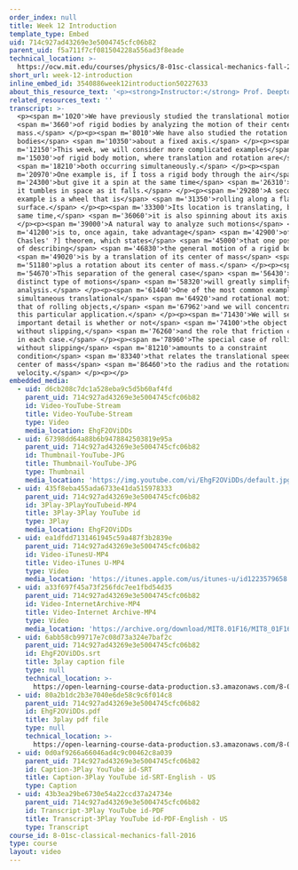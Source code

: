 ```yaml
---
order_index: null
title: Week 12 Introduction
template_type: Embed
uid: 714c927ad43269e3e5004745cfc06b82
parent_uid: f5a711f7cf081504228a556ad3f8eade
technical_location: >-
  https://ocw.mit.edu/courses/physics/8-01sc-classical-mechanics-fall-2016/week-12-rotations-and-translation-rolling/week-12-introduction/week-12-introduction
short_url: week-12-introduction
inline_embed_id: 3540886week12introduction50227633
about_this_resource_text: '<p><strong>Instructor:</strong> Prof. Deepto Chakrabarty</p>'
related_resources_text: ''
transcript: >-
  <p><span m='1020'>We have previously studied the translational motion</span>
  <span m='3660'>of rigid bodies by analyzing the motion of their center of
  mass.</span> </p><p><span m='8010'>We have also studied the rotation of rigid
  bodies</span> <span m='10350'>about a fixed axis.</span> </p><p><span
  m='12150'>This week, we will consider more complicated examples</span> <span
  m='15030'>of rigid body motion, where translation and rotation are</span>
  <span m='18210'>both occurring simultaneously.</span> </p><p><span
  m='20970'>One example is, if I toss a rigid body through the air</span> <span
  m='24300'>but give it a spin at the same time</span> <span m='26310'>so that
  it tumbles in space as it falls.</span> </p><p><span m='29280'>A second
  example is a wheel that is</span> <span m='31350'>rolling along a flat
  surface.</span> </p><p><span m='33300'>Its location is translating, but at the
  same time,</span> <span m='36060'>it is also spinning about its axis.</span>
  </p><p><span m='39000'>A natural way to analyze such motions</span> <span
  m='41200'>is to, once again, take advantage</span> <span m='42900'>of [?
  Chasles' ?] theorem, which states</span> <span m='45000'>that one possible way
  of describing</span> <span m='46830'>the general motion of a rigid body</span>
  <span m='49020'>is by a translation of its center of mass</span> <span
  m='51180'>plus a rotation about its center of mass.</span> </p><p><span
  m='54670'>This separation of the general case</span> <span m='56430'>into two
  distinct type of motions</span> <span m='58320'>will greatly simplify our
  analysis.</span> </p><p><span m='61440'>One of the most common examples of
  simultaneous translational</span> <span m='64920'>and rotational motion is
  that of rolling objects,</span> <span m='67962'>and we will concentrate on
  this particular application.</span> </p><p><span m='71430'>We will see that an
  important detail is whether or not</span> <span m='74100'>the object rolls
  without slipping,</span> <span m='76260'>and the role that friction can play
  in each case.</span> </p><p><span m='78960'>The special case of rolling
  without slipping</span> <span m='81210'>amounts to a constraint
  condition</span> <span m='83340'>that relates the translational speed of the
  center of mass</span> <span m='86460'>to the radius and the rotational angular
  velocity.</span> </p><p></p>
embedded_media:
  - uid: d6cb208c7dc1a528eba9c5d5b60af4fd
    parent_uid: 714c927ad43269e3e5004745cfc06b82
    id: Video-YouTube-Stream
    title: Video-YouTube-Stream
    type: Video
    media_location: EhgF2OViDDs
  - uid: 67398dd64a88b6b9478842503819e95a
    parent_uid: 714c927ad43269e3e5004745cfc06b82
    id: Thumbnail-YouTube-JPG
    title: Thumbnail-YouTube-JPG
    type: Thumbnail
    media_location: 'https://img.youtube.com/vi/EhgF2OViDDs/default.jpg'
  - uid: 435f8eba455ada6733e41da515978333
    parent_uid: 714c927ad43269e3e5004745cfc06b82
    id: 3Play-3PlayYouTubeid-MP4
    title: 3Play-3Play YouTube id
    type: 3Play
    media_location: EhgF2OViDDs
  - uid: ea1dfdd7131461945c59a487f3b2839e
    parent_uid: 714c927ad43269e3e5004745cfc06b82
    id: Video-iTunesU-MP4
    title: Video-iTunes U-MP4
    type: Video
    media_location: 'https://itunes.apple.com/us/itunes-u/id1223579658'
  - uid: a33f697f45a73f256fdc7ee1fbd54d35
    parent_uid: 714c927ad43269e3e5004745cfc06b82
    id: Video-InternetArchive-MP4
    title: Video-Internet Archive-MP4
    type: Video
    media_location: 'https://archive.org/download/MIT8.01F16/MIT8_01F16_W12Intro_360p.mp4'
  - uid: 6abb58cb99717e7c08d73a324e7baf2c
    parent_uid: 714c927ad43269e3e5004745cfc06b82
    id: EhgF2OViDDs.srt
    title: 3play caption file
    type: null
    technical_location: >-
      https://open-learning-course-data-production.s3.amazonaws.com/8-01sc-classical-mechanics-fall-2016/6abb58cb99717e7c08d73a324e7baf2c_EhgF2OViDDs.srt
  - uid: 80a2b1dc2b3e7040e6de58c9c6f014c8
    parent_uid: 714c927ad43269e3e5004745cfc06b82
    id: EhgF2OViDDs.pdf
    title: 3play pdf file
    type: null
    technical_location: >-
      https://open-learning-course-data-production.s3.amazonaws.com/8-01sc-classical-mechanics-fall-2016/80a2b1dc2b3e7040e6de58c9c6f014c8_EhgF2OViDDs.pdf
  - uid: 0d0af9266a66046ad4c9c00462c8a039
    parent_uid: 714c927ad43269e3e5004745cfc06b82
    id: Caption-3Play YouTube id-SRT
    title: Caption-3Play YouTube id-SRT-English - US
    type: Caption
  - uid: 43b3ea29be6730e54a22ccd37a24734e
    parent_uid: 714c927ad43269e3e5004745cfc06b82
    id: Transcript-3Play YouTube id-PDF
    title: Transcript-3Play YouTube id-PDF-English - US
    type: Transcript
course_id: 8-01sc-classical-mechanics-fall-2016
type: course
layout: video
---
```

